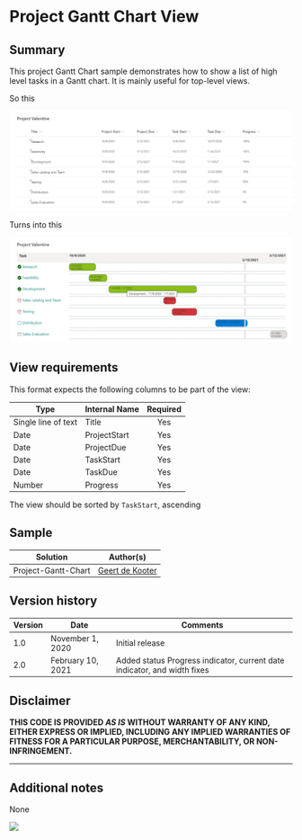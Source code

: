 # Project Gantt Chart View

## Summary
This project Gantt Chart sample demonstrates how to show a list of high level tasks in a Gantt chart. It is mainly useful for top-level views.

So this

![list view](./assets/unformattedlistview.png)  

Turns into this

![screenshot of format](./assets/screenshot.png)  

## View requirements
This format expects the following columns to be part of the view:

|Type|Internal Name|Required|
|---|---|:---:|
|Single line of text|Title|Yes|
|Date|ProjectStart|Yes|
|Date|ProjectDue|Yes|
|Date|TaskStart|Yes|
|Date|TaskDue|Yes|
|Number|Progress|Yes|

The view should be sorted by `TaskStart`, ascending

## Sample

Solution|Author(s)
--------|---------
Project-Gantt-Chart | [Geert de Kooter](https://twitter.com/gdekooter)

## Version history

Version|Date|Comments
-------|----|--------
1.0|November 1, 2020|Initial release
2.0|February 10, 2021| Added status Progress indicator, current date indicator, and width fixes

## Disclaimer
**THIS CODE IS PROVIDED *AS IS* WITHOUT WARRANTY OF ANY KIND, EITHER EXPRESS OR IMPLIED, INCLUDING ANY IMPLIED WARRANTIES OF FITNESS FOR A PARTICULAR PURPOSE, MERCHANTABILITY, OR NON-INFRINGEMENT.**

---

## Additional notes

None

<img src="https://telemetry.sharepointpnp.com/sp-dev-list-formatting/view-samples/project-gantt-chart" />
